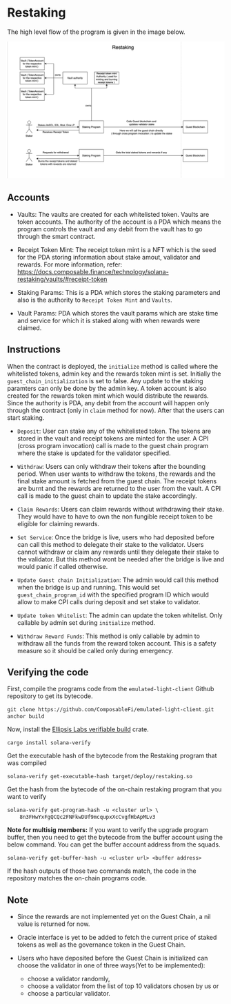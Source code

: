 # Restaking

The high level flow of the program is given in the image below.

![Flow of restaking](./restaking-flow.png)

## Accounts

- Vaults: The vaults are created for each whitelisted token. Vaults
  are token accounts. The authority of the account is a PDA which
  means the program controls the vault and any debit from the vault
  has to go through the smart contract.

- Receipt Token Mint: The receipt token mint is a NFT which is the
  seed for the PDA storing information about stake amout, validator
  and rewards. For more information, refer: 
  https://docs.composable.finance/technology/solana-restaking/vaults/#receipt-token

- Staking Params: This is a PDA which stores the staking parameters
  and also is the authority to `Receipt Token Mint` and `Vaults`.

- Vault Params: PDA which stores the vault params which are stake time
  and service for which it is staked along with when rewards were
  claimed.

## Instructions

When the contract is deployed, the `initialize` method is called where
the whitelisted tokens, admin key and the rewards
token mint is set. Initially the `guest_chain_initialization` is set to
false. Any update to the staking paramters can only be
done by the admin key. A token account is also created for the
rewards token mint which would distribute the rewards. Since the
authority is PDA, any debit from the account will happen only through
the contract (only in `claim` method for now). After that the users
can start staking.

- `Deposit`: User can stake any of the whitelisted token. The tokens
  are stored in the vault and receipt tokens are minted for the user.
  A CPI (cross program invocation) call is made to the guest chain
  program where the stake is updated for the validator specified.

- `Withdraw`: Users can only withdraw their tokens after the bounding
  period. When user wants to withdraw the tokens, the rewards and the
  final stake amount is fetched from the guest chain. The receipt
  tokens are burnt and the rewards are returned to the user from the
  vault. A CPI call is made to the guest chain to update the stake
  accordingly.

- `Claim Rewards`: Users can claim rewards without withdrawing their
  stake. They would have to have to own the non fungible receipt
  token to be eligible for claiming rewards.

- `Set Service`: Once the bridge is live, users who had deposited before
  can call this method to delegate their stake to the validator. Users
  cannot withdraw or claim any rewards until they delegate their stake
  to the validator. But this method wont be needed after the bridge is
  live and would panic if called otherwise.

- `Update Guest chain Initialization`: The admin would call this method
  when the bridge is up and running. This would set `guest_chain_program_id`
  with the specified program ID which would allow to make CPI calls during 
  deposit and set stake to validator. 

- `Update token Whitelist`: The admin can update the token whitelist.
  Only callable by admin set during `initialize` method.

- `Withdraw Reward Funds`: This method is only callable by admin to
  withdraw all the funds from the reward token account. This is a
  safety measure so it should be called only during emergency.

## Verifying the code

First, compile the programs code from the `emulated-light-client` Github
repository to get its bytecode.

    git clone https://github.com/ComposableFi/emulated-light-client.git
    anchor build

Now, install the [Ellipsis Labs verifiable
build](https://crates.io/crates/solana-verify) crate.

    cargo install solana-verify

Get the executable hash of the bytecode from the Restaking program that was
compiled

    solana-verify get-executable-hash target/deploy/restaking.so

Get the hash from the bytecode of the on-chain restaking program that you want
to verify

    solana-verify get-program-hash -u <cluster url> \
        8n3FHwYxFgQCQc2FNFkwDUf9mcqupxXcCvgfHbApMLv3

**Note for multisig members:** If you want to verify the upgrade program buffer,
then you need to get the bytecode from the buffer account using the below
command. You can get the buffer account address from the squads.

    solana-verify get-buffer-hash -u <cluster url> <buffer address>

If the hash outputs of those two commands match, the code in the
repository matches the on-chain programs code.

## Note

- Since the rewards are not implemented yet on the Guest Chain, a nil value is
  returned for now.

- Oracle interface is yet to be added to fetch the current price of staked
  tokens as well as the governance token in the Guest Chain.

- Users who have deposited before the Guest Chain is initialized can choose the
  validator in one of three ways(Yet to be implemented):
  - choose a validator randomly,
  - choose a validator from the list of top 10 validators chosen by us or
  - choose a particular validator.
